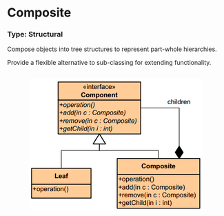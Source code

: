 # Composite
### Type: Structural

<p>Compose objects into tree structures to represent part-whole hierarchies.</p>
<p>Provide a flexible alternative to sub-classing for extending functionality.</p>

<br/>

<div align="center">
  <a><img src="https://github.com/Akorra/HeadFirstDesignPatternsCpp/blob/master/Composite/dia.png"></a><br><br>
</div>
